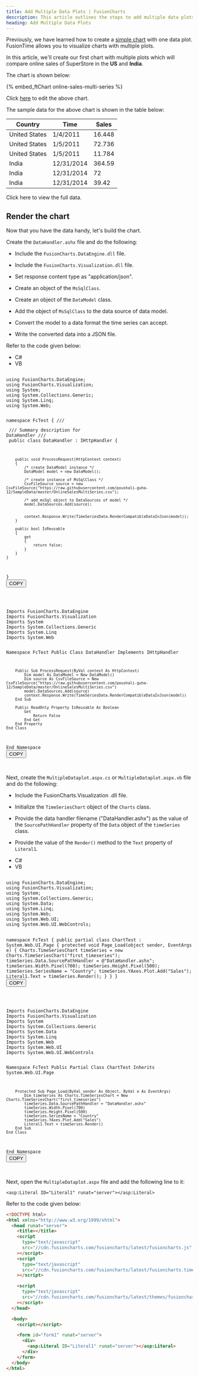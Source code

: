 ```yaml
---
title: Add Multiple Data Plots | FusionCharts
description: This article outlines the steps to add multiple data plots to a time-series chart.
heading: Add Multiple Data Plots
---
```


Previously, we have learned how to create a [simple chart](/fusiontime/getting-started/create-your-first-chart-in-fusiontime) with one data plot. FusionTime allows you to visualize charts with multiple plots.

In this article, we'll create our first chart with multiple plots which will compare online sales of SuperStore in the **US** and **India**.

The chart is shown below:

{% embed_ftChart online-sales-multi-series %}

Click [here](https://jsfiddle.net/fusioncharts/1btrzeqa/) to edit the above chart.

The sample data for the above chart is shown in the table below:

| Country       | Time       | Sales  |
| ------------- | ---------- | ------ |
| United States | 1/4/2011   | 16.448 |
| United States | 1/5/2011   | 72.736 |
| United States | 1/5/2011   | 11.784 |
| India         | 12/31/2014 | 364.59 |
| India         | 12/31/2014 | 72     |
| India         | 12/31/2014 | 39.42  |

Click here to view the full data.

## Render the chart

Now that you have the data handy, let's build the chart.

Create the `DataHandler.ashx` file and do the following:

- Include the `FusionCharts.DataEngine.dll` file.

- Include the `FusionCharts.Visualization.dll` file.

- Set response content type as "application/json".

- Create an object of the `MsSqlClass`.

- Create an object of the `DataModel` class.

- Add the object of `MsSqlClass` to the data source of data model.

- Convert the model to a data format the time series can accept.

- Write the converted data into a JSON file.

Refer to the code given below:

<div class="code-wrapper">
<ul class='code-tabs extra-tabs'>
    <li class='active'><a data-toggle='csharp'>C#</a></li>
    <li><a data-toggle='vb'>VB</a></li>
</ul>
<div class='tab-content extra-tabs'>

<div class='tab csharp-tab active'>
<pre><code class="language-csharp">
using FusionCharts.DataEngine;
using FusionCharts.Visualization;
using System;
using System.Collections.Generic;
using System.Linq;
using System.Web;

namespace FcTest
{
    /// <summary>
    /// Summary description for DataHandler
    /// </summary>
    public class DataHandler : IHttpHandler
    {

        public void ProcessRequest(HttpContext context)
        {
            /* create DataModel instance */
            DataModel model = new DataModel();

            /* create instance of MsSqlClass */
            CsvFileSource source = new CsvFileSource("https://raw.githubusercontent.com/poushali-guha-12/SampleData/master/OnlineSalesMultiSeries.csv");

            /* add msSql object to DataSources of model */
            model.DataSources.Add(source);

            
            context.Response.Write(TimeSeriesData.RenderCompatibleDataInJson(model));
        }

        public bool IsReusable
        {
            get
            {
                return false;
            }
        }
    }
}
</code><button class='btn btn-outline-secondary btn-copy' title='Copy to clipboard'>COPY</button>

</pre>
</div>

<div class='tab vb-tab'>
<pre><code class="language-csharp">
Imports FusionCharts.DataEngine
Imports FusionCharts.Visualization
Imports System
Imports System.Collections.Generic
Imports System.Linq
Imports System.Web

Namespace FcTest
    Public Class DataHandler
        Implements IHttpHandler

        Public Sub ProcessRequest(ByVal context As HttpContext)
            Dim model As DataModel = New DataModel()
            Dim source As CsvFileSource = New CsvFileSource("https://raw.githubusercontent.com/poushali-guha-12/SampleData/master/OnlineSalesMultiSeries.csv")
            model.DataSources.Add(source)
            context.Response.Write(TimeSeriesData.RenderCompatibleDataInJson(model))
        End Sub

        Public ReadOnly Property IsReusable As Boolean
            Get
                Return False
            End Get
        End Property
    End Class
End Namespace
</code><button class='btn btn-outline-secondary btn-copy' title='Copy to clipboard'>COPY</button>

</pre>
</div>
</div>
</div>

Next, create the `MultipleDataplot.aspx.cs` or `MultipleDataplot.aspx.vb` file and do the following:

- Include the FusionCharts.Visualization .dll file.

- Initialize the `TimeSeriesChart` object of the `Charts` class.

- Provide the data handler filename ("DataHandler.ashx") as the value of the `SourcePathHandler` property of the `Data` object of the `timeSeries` class.

- Provide the value of the `Render()` method to the `Text` property of `Literal1`.

<div class="code-wrapper">
<ul class='code-tabs extra-tabs'>
    <li class='active'><a data-toggle='csharp'>C#</a></li>
    <li><a data-toggle='vb'>VB</a></li>
</ul>
<div class='tab-content extra-tabs'>

<div class='tab csharp-tab active'>
<pre><code class="language-csharp">
using FusionCharts.DataEngine;
using FusionCharts.Visualization;
using System;
using System.Collections.Generic;
using System.Data;
using System.Linq;
using System.Web;
using System.Web.UI;
using System.Web.UI.WebControls;

namespace FcTest
{
    public partial class ChartTest : System.Web.UI.Page
    {
        protected void Page_Load(object sender, EventArgs e)
        {
            Charts.TimeSeriesChart timeSeries = new Charts.TimeSeriesChart("first_timeseries");
            timeSeries.Data.SourcePathHandler = @"DataHandler.ashx";
            timeSeries.Width.Pixel(700);
            timeSeries.Height.Pixel(500);
            timeSeries.SeriesName = "Country";
            timeSeries.YAxes.Plot.Add("Sales");
            Literal1.Text = timeSeries.Render();
        }
    }
}
</code><button class='btn btn-outline-secondary btn-copy' title='Copy to clipboard'>COPY</button>

</pre>
</div>

<div class='tab vb-tab'>
<pre><code class="language-csharp">
Imports FusionCharts.DataEngine
Imports FusionCharts.Visualization
Imports System
Imports System.Collections.Generic
Imports System.Data
Imports System.Linq
Imports System.Web
Imports System.Web.UI
Imports System.Web.UI.WebControls

Namespace FcTest
    Public Partial Class ChartTest
        Inherits System.Web.UI.Page

        Protected Sub Page_Load(ByVal sender As Object, ByVal e As EventArgs)
            Dim timeSeries As Charts.TimeSeriesChart = New Charts.TimeSeriesChart("first_timeseries")
            timeSeries.Data.SourcePathHandler = "DataHandler.ashx"
            timeSeries.Width.Pixel(700)
            timeSeries.Height.Pixel(500)
            timeSeries.SeriesName = "Country"
            timeSeries.YAxes.Plot.Add("Sales")
            Literal1.Text = timeSeries.Render()
        End Sub
    End Class
End Namespace
</code><button class='btn btn-outline-secondary btn-copy' title='Copy to clipboard'>COPY</button>

</pre>
</div>
</div>
</div>

Next, open the `MultipleDataplot.aspx` file and add the following line to it:

`<asp:Literal ID="Literal1" runat="server"></asp:Literal>`

Refer to the code given below:

```html
<!DOCTYPE html>
<html xmlns="http://www.w3.org/1999/xhtml">
  <head runat="server">
    <title></title>
    <script
      type="text/javascript"
      src="//cdn.fusioncharts.com/fusioncharts/latest/fusioncharts.js"
    ></script>
    <script
      type="text/javascript"
      src="//cdn.fusioncharts.com/fusioncharts/latest/fusioncharts.timeseries.js"
    ></script>

    <script
      type="text/javascript"
      src="//cdn.fusioncharts.com/fusioncharts/latest/themes/fusioncharts.theme.fusion.js"
    ></script>
  </head>

  <body>
    <script></script>

    <form id="form1" runat="server">
      <div>
        <asp:Literal ID="Literal1" runat="server"></asp:Literal>
      </div>
    </form>
  </body>
</html>
```
